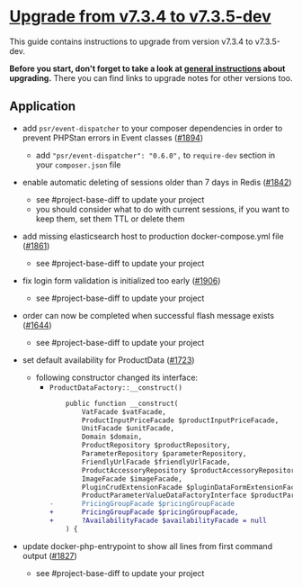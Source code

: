 # [Upgrade from v7.3.4 to v7.3.5-dev](https://github.com/shopsys/shopsys/compare/v7.3.4...7.3)

This guide contains instructions to upgrade from version v7.3.4 to v7.3.5-dev.

**Before you start, don't forget to take a look at [general instructions](https://github.com/shopsys/shopsys/blob/7.3/UPGRADE.md) about upgrading.**
There you can find links to upgrade notes for other versions too.

## Application
- add `psr/event-dispatcher` to your composer dependencies in order to prevent PHPStan errors in Event classes ([#1894](https://github.com/shopsys/shopsys/pull/1894))
    - add `"psr/event-dispatcher": "0.6.0",` to `require-dev` section in your `composer.json` file

- enable automatic deleting of sessions older than 7 days in Redis ([#1842](https://github.com/shopsys/shopsys/pull/1842))
    - see #project-base-diff to update your project
    - you should consider what to do with current sessions, if you want to keep them, set them TTL or delete them

- add missing elasticsearch host to production docker-compose.yml file ([#1861](https://github.com/shopsys/shopsys/pull/1861))
    - see #project-base-diff to update your project

- fix login form validation is initialized too early ([#1906](https://github.com/shopsys/shopsys/pull/1906))
    - see #project-base-diff to update your project

- order can now be completed when successful flash message exists ([#1644](https://github.com/shopsys/shopsys/pull/1644))
    - see #project-base-diff to update your project

- set default availability for ProductData ([#1723](https://github.com/shopsys/shopsys/pull/1723))
    - following constructor changed its interface:
        - `ProductDataFactory::__construct()`
            ```diff
                public function __construct(
                    VatFacade $vatFacade,
                    ProductInputPriceFacade $productInputPriceFacade,
                    UnitFacade $unitFacade,
                    Domain $domain,
                    ProductRepository $productRepository,
                    ParameterRepository $parameterRepository,
                    FriendlyUrlFacade $friendlyUrlFacade,
                    ProductAccessoryRepository $productAccessoryRepository,
                    ImageFacade $imageFacade,
                    PluginCrudExtensionFacade $pluginDataFormExtensionFacade,
                    ProductParameterValueDataFactoryInterface $productParameterValueDataFactory,
            -       PricingGroupFacade $pricingGroupFacade
            +       PricingGroupFacade $pricingGroupFacade,
            +       ?AvailabilityFacade $availabilityFacade = null
                ) {
            ```

- update docker-php-entrypoint to show all lines from first command output ([#1827](https://github.com/shopsys/shopsys/pull/1827))
    - see #project-base-diff to update your project
